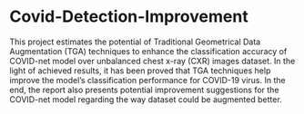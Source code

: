 # Covid-Detection-Improvement

This project estimates the potential of Traditional Geometrical Data Augmentation (TGA) techniques to enhance the classification accuracy of COVID-net model over
unbalanced chest x-ray (CXR) images dataset. In the light of achieved results, it has been proved that TGA techniques help improve the model’s classification
performance for COVID-19 virus. In the end, the report also presents potential improvement suggestions for the COVID-net model regarding the way dataset
could be augmented better.
